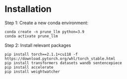 # Installation  
Step 1: Create a new conda environment:
```
conda create -n prune_llm python=3.9
conda activate prune_llm
```
Step 2: Install relevant packages
```
pip install torch==2.1.1+cu118 -f https://download.pytorch.org/whl/torch_stable.html
pip install transformers datasets wandb sentencepiece
pip install accelerate
pip install weightwatcher

```